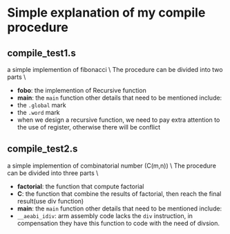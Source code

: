 # Simple explanation of my compile procedure

## compile_test1.s
a simple implemention of fibonacci \\
The procedure can be divided into two parts \\
- **fobo**: the implemention of Recursive function
- **main**: the `main` function
other details that need to be mentioned include:
- the `.global` mark
- the `.word` mark
- when we design a recursive function, we need to pay extra attention to the use of register, otherwise there will be conflict
## compile_test2.s
a simple implemention of combinatorial number (C(m,n)) \\
The procedure can be divided into three parts \\
- **factorial**: the function that compute factorial
- **C**: the function that combine the results of factorial, then reach the final result(use div function) 
- **main**: the `main` function
other details that need to be mentioned include:
- `__aeabi_idiv`: arm assembly code lacks the `div` instruction, in compensation they have this function to code with the need of divsion.
